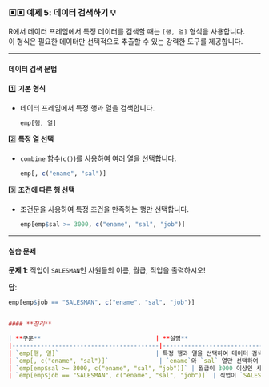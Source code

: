 ### ▣▣ 예제 5: 데이터 검색하기 💡

R에서 데이터 프레임에서 특정 데이터를 검색할 때는 `[행, 열]` 형식을 사용합니다.  
이 형식은 필요한 데이터만 선택적으로 추출할 수 있는 강력한 도구를 제공합니다.

---

#### **데이터 검색 문법**  

1️⃣ **기본 형식**  
   - 데이터 프레임에서 특정 행과 열을 검색합니다.  
     ```r
     emp[행, 열]
     ```

2️⃣ **특정 열 선택**  
   - `combine` 함수(`c()`)를 사용하여 여러 열을 선택합니다.  
     ```r
     emp[, c("ename", "sal")]
     ```

3️⃣ **조건에 따른 행 선택**  
   - 조건문을 사용하여 특정 조건을 만족하는 행만 선택합니다.  
     ```r
     emp[emp$sal >= 3000, c("ename", "sal", "job")]
     ```

---

#### **실습 문제**  

**문제 1**: 직업이 `SALESMAN`인 사원들의 이름, 월급, 직업을 출력하시오!  

**답**:  
```r
emp[emp$job == "SALESMAN", c("ename", "sal", "job")]  


#### **정리**  

| **구문**                                | **설명**                                                  |
|-----------------------------------------|----------------------------------------------------------|
| `emp[행, 열]`                           | 특정 행과 열을 선택하여 데이터 검색                      |
| `emp[, c("ename", "sal")]`              | `ename`와 `sal` 열만 선택하여 출력                       |
| `emp[emp$sal >= 3000, c("ename", "sal", "job")]` | 월급이 3000 이상인 사원들의 이름, 월급, 직업을 출력 |
| `emp[emp$job == "SALESMAN", c("ename", "sal", "job")]` | 직업이 `SALESMAN`인 사원들의 이름, 월급, 직업을 출력 |

